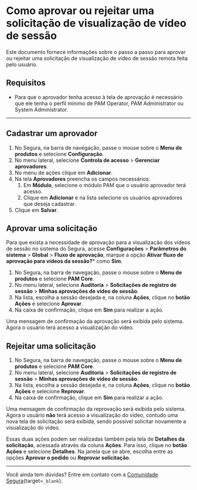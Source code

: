 # Como aprovar ou rejeitar uma solicitação de visualização de vídeo de sessão

Este documento fornece informações sobre o passo a passo para aprovar ou rejeitar uma solicitação de visualização de vídeo de sessão remota feita pelo usuário.

## Requisitos

* Para que o aprovador tenha acesso à tela de aprovação é necessário que ele tenha o perfil mínimo de PAM Operator, PAM Administrator ou System Administrator.

---
## Cadastrar um aprovador

1. No Segura, na barra de navegação, passe o mouse sobre o **Menu de produtos** e selecione **Configuração**.
2. No menu lateral, selecione **Controla de acesso** > **Gerenciar aprovadores**.
3. No menu de ações clique em **Adicionar**.
4. Na tela **Aprovadores** preencha os campos necessários:
    1. Em **Módulo**, selecione o módulo PAM que o usuário aprovador terá acesso.
    2. Clique em **Adicionar** e na lista selecione os usuários aprovadores que deseja cadastrar.
6. Clique em **Salvar**.

## Aprovar uma solicitação
Para que exista a necessidade de aprovação para a visualização dos vídeos de sessão no sistema do Segura, acesse  **Configurações** > **Parâmetros do sistema** > **Global** > **Fluxo de aprovação**, marque a opção **Ativar fluxo de aprovação para vídeos da sessão?*** como **Sim**.

1. No Segura, na barra de navegação, passe o mouse sobre o **Menu de produtos** e selecione **PAM Core**.
2. No menu lateral, selecione **Auditoria** >  **Solicitações de registro de sessão** > **Minhas aprovações de vídeo de sessão**.
3. Na lista, escolha a sessão desejada e, na coluna **Ações**, clique no **botão Ações** e selecione **Aprovar**.
4. Na caixa de confirmação, clique em **Sim** para realizar a ação.

Uma mensagem de confirmação da aprovação será exibida pelo sistema. Agora o usuário terá acesso a visualização do vídeo.

## Rejeitar uma solicitação

1. No Segura, na barra de navegação, passe o mouse sobre o **Menu de produtos** e selecione **PAM Core**.
2. No menu lateral, selecione **Auditoria** >  **Solicitações de registro de sessão** > **Minhas aprovações de vídeo de sessão**.
3. Na lista, escolha a sessão desejada e, na coluna **Ações**, clique no **botão Ações** e selecione **Reprovar**.
4. Na caixa de confirmação, clique em **Sim** para realizar a ação.

Uma mensagem de confirmação da reprovação será exibida pelo sistema. Agora o usuário **não** terá acesso a visualização do vídeo, contudo uma nova tela de solicitação será exibida, sendo possível solicitar novamente a visualização do vídeo.

Essas duas ações podem ser realizadas também pela tela de **Detalhes da solicitação**, acessada através da coluna **Ações**. Para isso, clique no **botão Ações** e selecione **Detalhes**. Na janela que se abre, escolha entre as opções **Aprovar o pedido** ou **Reprovar solicitação**.

---
Você ainda tem dúvidas? Entre em contato com a [Comunidade Segura](https://community.Segura.io/){target=`_blank`}.